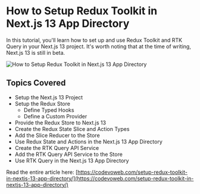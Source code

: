 # How to Setup Redux Toolkit in Next.js 13 App Directory

In this tutorial, you'll learn how to set up and use Redux Toolkit and RTK Query in your Next.js 13 project. It's worth noting that at the time of writing, Next.js 13 is still in beta. 

![How to Setup Redux Toolkit in Next.js 13 App Directory](https://codevoweb.com/wp-content/uploads/2023/03/How-to-Setup-Redux-Toolkit-in-Next.js-13-App-Directory.webp)

## Topics Covered

- Setup the Next.js 13 Project
- Setup the Redux Store
    - Define Typed Hooks
    - Define a Custom Provider
- Provide the Redux Store to Next.js 13
- Create the Redux State Slice and Action Types
- Add the Slice Reducer to the Store
- Use Redux State and Actions in the Next.js 13 App Directory
- Create the RTK Query API Service
- Add the RTK Query API Service to the Store
- Use RTK Query in the Next.js 13 App Directory


Read the entire article here: [https://codevoweb.com/setup-redux-toolkit-in-nextjs-13-app-directory/](https://codevoweb.com/setup-redux-toolkit-in-nextjs-13-app-directory/)

